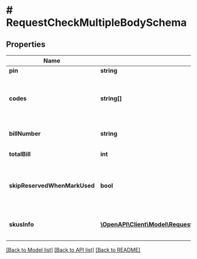 # # RequestCheckMultipleBodySchema

## Properties

Name | Type | Description | Notes
------------ | ------------- | ------------- | -------------
**pin** | **string** | Store pin | [optional]
**codes** | **string[]** | Array of 10-16 characters Got It voucher codes | [optional]
**billNumber** | **string** | Bill number will apply vouchers | [optional]
**totalBill** | **int** | Total bill amount | [optional]
**skipReservedWhenMarkUsed** | **bool** | When true the system will execute the flow without reserve | [optional]
**skusInfo** | [**\OpenAPI\Client\Model\RequestCheckMultipleBodySchemaSkusInfoInner[]**](RequestCheckMultipleBodySchemaSkusInfoInner.md) | SKU information in bill_number | [optional]

[[Back to Model list]](../../README.md#models) [[Back to API list]](../../README.md#endpoints) [[Back to README]](../../README.md)
